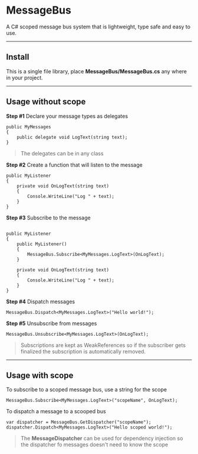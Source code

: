 # MessageBus
A C# scoped message bus system that is lightweight, type safe and easy to use.


---

## Install
This is a single file library, place <B>MessageBus/MessageBus.cs</B> any where in your project.


---
## Usage without scope
<B>Step #1</B>
Declare your message types as delegates

```
public MyMessages
{
	public delegate void LogText(string text);
}
```
> The delegates can be in any class

<B>Step #2</B>
Create a function that will listen to the message

```
public MyListener
{
	private void OnLogText(string text)
	{
		Console.WriteLine("Log " + text);
	}
}
```

<B>Step #3</B>
Subscribe to the message

```

public MyListener
{
	public MyListener()
	{
		MessageBus.Subscribe<MyMessages.LogText>(OnLogText);
	}
	
	private void OnLogText(string text)
	{
		Console.WriteLine("Log " + text);
	}
}

```

<B>Step #4</B>
Dispatch messages
```
MessageBus.Dispatch<MyMessages.LogText>("Hello world!");

```

<B>Step #5</B> 
Unsubscribe from messages
```
MessageBus.Unsubscribe<MyMessages.LogText>(OnLogText);
```
> Subscriptions are kept as WeakReferences so if the subscriber gets finalized the subscription is automatically removed.

---
## Usage with scope
To subscribe to a scoped message bus, use a string for the scope
```
MessageBus.Subscribe<MyMessages.LogText>("scopeName", OnLogText);
```

To dispatch a message to a scooped bus

```
var dispatcher = MessageBus.GetDispatcher("scopeName");
dispatcher.Dispatch<MyMessages.LogText>("Hello scoped world!");
```
> The <B>MessageDispatcher</B> can be used for dependency injection so the dispatcher fo messages doesn't need to know the scope










